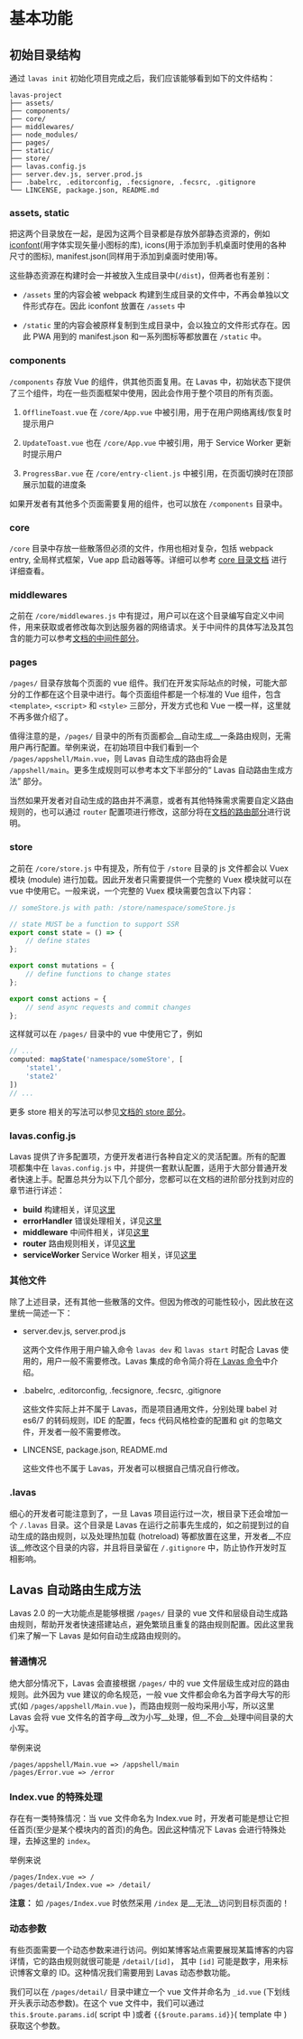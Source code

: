 # 基本功能

## 初始目录结构

通过 `lavas init` 初始化项目完成之后，我们应该能够看到如下的文件结构：

```
lavas-project
├── assets/
├── components/
├── core/
├── middlewares/
├── node_modules/
├── pages/
├── static/
├── store/
├── lavas.config.js
├── server.dev.js, server.prod.js
├── .babelrc, .editorconfig, .fecsignore, .fecsrc, .gitignore
└── LINCENSE, package.json, README.md
```

### assets, static

把这两个目录放在一起，是因为这两个目录都是存放外部静态资源的，例如 [iconfont](http://www.iconfont.cn/)(用字体实现矢量小图标的库), icons(用于添加到手机桌面时使用的各种尺寸的图标), manifest.json(同样用于添加到桌面时使用)等。

这些静态资源在构建时会一并被放入生成目录中(`/dist`)，但两者也有差别：

* `/assets` 里的内容会被 webpack 构建到生成目录的文件中，不再会单独以文件形式存在。因此 iconfont 放置在 `/assets` 中

* `/static` 里的内容会被原样复制到生成目录中，会以独立的文件形式存在。因此 PWA 用到的 manifest.json 和一系列图标等都放置在 `/static` 中。

### components

`/components` 存放 Vue 的组件，供其他页面复用。在 Lavas 中，初始状态下提供了三个组件，均在一些页面框架中使用，因此会作用于整个项目的所有页面。

1. `OfflineToast.vue` 在 `/core/App.vue` 中被引用，用于在用户网络离线/恢复时提示用户

2. `UpdateToast.vue` 也在 `/core/App.vue` 中被引用，用于 Service Worker 更新时提示用户

3. `ProgressBar.vue` 在 `/core/entry-client.js` 中被引用，在页面切换时在顶部展示加载的进度条

如果开发者有其他多个页面需要复用的组件，也可以放在 `/components` 目录中。

### core

`/core` 目录中存放一些散落但必须的文件，作用也相对复杂，包括 webpack entry, 全局样式框架，Vue app 启动器等等。详细可以参考 [core 目录文档](/guide/advanced/core) 进行详细查看。

### middlewares

之前在 `/core/middlewares.js` 中有提过，用户可以在这个目录编写自定义中间件，用来获取或者修改每次到达服务器的网络请求。关于中间件的具体写法及其包含的能力可以参考[文档的中间件部分](/guide/v2/advanced/middleware)。

### pages

`/pages/` 目录存放每个页面的 vue 组件。我们在开发实际站点的时候，可能大部分的工作都在这个目录中进行。每个页面组件都是一个标准的 Vue 组件，包含 `<template>`, `<script>` 和 `<style>` 三部分，开发方式也和 Vue 一模一样，这里就不再多做介绍了。

值得注意的是，`/pages/` 目录中的所有页面都会__自动生成__一条路由规则，无需用户再行配置。举例来说，在初始项目中我们看到一个 `/pages/appshell/Main.vue`，则 Lavas 自动生成的路由将会是 `/appshell/main`。更多生成规则可以参考本文下半部分的“ Lavas 自动路由生成方法” 部分。

当然如果开发者对自动生成的路由并不满意，或者有其他特殊需求需要自定义路由规则的，也可以通过 `router` 配置项进行修改，这部分将在[文档的路由部分](/guide/v2/advanced/router)进行说明。

### store

之前在 `/core/store.js` 中有提及，所有位于 `/store` 目录的 js 文件都会以 Vuex 模块 (module) 进行加载。因此开发者只需要提供一个完整的 Vuex 模块就可以在 vue 中使用它。一般来说，一个完整的 Vuex 模块需要包含以下内容：

```javascript
// someStore.js with path: /store/namespace/someStore.js

// state MUST be a function to support SSR
export const state = () => {
    // define states
};

export const mutations = {
    // define functions to change states
};

export const actions = {
    // send async requests and commit changes
};
```

这样就可以在 `/pages/` 目录中的 vue 中使用它了，例如
```javascript
// ...
computed: mapState('namespace/someStore', [
    'state1',
    'state2'
])
// ...
```

更多 store 相关的写法可以参见[文档的 store 部分](/guide/v2/advanced/store)。

### lavas.config.js

Lavas 提供了许多配置项，方便开发者进行各种自定义的灵活配置。所有的配置项都集中在 `lavas.config.js` 中，并提供一套默认配置，适用于大部分普通开发者快速上手。配置总共分为以下几个部分，您都可以在文档的进阶部分找到对应的章节进行详述：

* __build__ 构建相关，详见[这里](/guide/v2/advanced/build)
* __errorHandler__ 错误处理相关，详见[这里](/guide/v2/advanced/error-handler)
* __middleware__ 中间件相关，详见[这里](/guide/v2/advanced/middleware)
* __router__ 路由规则相关，详见[这里](/guide/v2/advanced/router)
* __serviceWorker__ Service Worker 相关，详见[这里](/guide/v2/advanced/service-worker)

### 其他文件

除了上述目录，还有其他一些散落的文件。但因为修改的可能性较小，因此放在这里统一简述一下：

* server.dev.js, server.prod.js

    这两个文件作用于用户输入命令 `lavas dev` 和 `lavas start` 时配合 Lavas 使用的，用户一般不需要修改。Lavas 集成的命令简介将在[ Lavas 命令](/guide/v2/basic/cli)中介绍。

* .babelrc, .editorconfig, .fecsignore, .fecsrc, .gitignore

    这些文件实际上并不属于 Lavas，而是项目通用文件，分别处理 babel 对 es6/7 的转码规则，IDE 的配置，fecs 代码风格检查的配置和 git 的忽略文件，开发者一般不需要修改。

* LINCENSE, package.json, README.md

    这些文件也不属于 Lavas，开发者可以根据自己情况自行修改。

### .lavas

细心的开发者可能注意到了，一旦 Lavas 项目运行过一次，根目录下还会增加一个 `/.lavas` 目录。这个目录是 Lavas 在运行之前事先生成的，如之前提到过的自动生成的路由规则，以及处理热加载 (hotreload) 等都放置在这里，开发者__不应该__修改这个目录的内容，并且将目录留在 `/.gitignore` 中，防止协作开发时互相影响。

## Lavas 自动路由生成方法

Lavas 2.0 的一大功能点是能够根据 `/pages/` 目录的 vue 文件和层级自动生成路由规则，帮助开发者快速搭建站点，避免繁琐且重复的路由规则配置。因此这里我们来了解一下 Lavas 是如何自动生成路由规则的。

### 普通情况

绝大部分情况下，Lavas 会直接根据 `/pages/` 中的 vue 文件层级生成对应的路由规则。此外因为 vue 建议的命名规范，一般 vue 文件都会命名为首字母大写的形式(如 `/pages/appshell/Main.vue` )，而路由规则一般均采用小写，所以这里 Lavas 会将 vue 文件名的首字母__改为小写__处理，但__不会__处理中间目录的大小写。

举例来说

```
/pages/appshell/Main.vue => /appshell/main
/pages/Error.vue => /error
```

### Index.vue 的特殊处理

存在有一类特殊情况：当 vue 文件命名为 Index.vue 时，开发者可能是想让它担任首页(至少是某个模块内的首页)的角色。因此这种情况下 Lavas 会进行特殊处理，去掉这里的 `index`。

举例来说

```
/pages/Index.vue => /
/pages/detail/Index.vue => /detail/
```

__注意：__ 如 `/pages/Index.vue` 时依然采用 `/index` 是__无法__访问到目标页面的！

### 动态参数

有些页面需要一个动态参数来进行访问。例如某博客站点需要展现某篇博客的内容详情，它的路由规则就很可能是 `/detail/[id]`， 其中 `[id]` 可能是数字，用来标识博客文章的 ID。这种情况我们需要用到 Lavas 动态参数功能。

我们可以在 `/pages/detail/` 目录中建立一个 vue 文件并命名为 `_id.vue` (下划线开头表示动态参数)。在这个 vue 文件中，我们可以通过 `this.$route.params.id`( script 中 )或者 `{{$route.params.id}}`( template 中 ) 获取这个参数。
